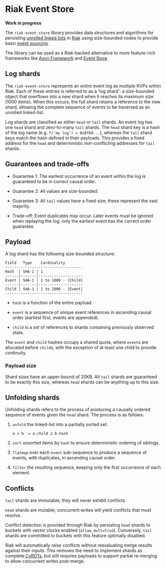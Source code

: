 Riak Event Store
================

**Work in progress**

The `riak-event-store` library provides data structures and algorithms for persisting [unrolled linked lists][unrolled-linked-list]
in [Riak][riak] using size-bounded nodes to provide basic [event sourcing][event-sourcing].

The library can be used as a Riak-backed alternative to more feature-rich frameworks like [Axon Framework][axon] and
[Event Store][event-store].

Log shards
----------

The `riak-event-store` represents an entire event log as multiple KVPs within Riak. Each of these entries is referred to
as a 'log shard': a size-bounded object that overflows into a new shard when it reaches its maximum size (1000 items).
When this occurs, the full shard retains a reference to the new shard, allowing the complete sequence of events to
be traversed as an unrolled linked-list.

Log shards are classified as either `head` or `tail` shards. An event log has one `head` shard and zero-to-many `tail`
shards. The `head` shard key is a hash of the log name (e.g. `f('my log') = 0x8fb9...`), whereas the `tail` shard keys
match the hash defined in their payloads. This provides a fixed address for the `head` and deterministic non-conflicting
addresses for `tail` shards.

Guarantees and trade-offs
-------------------------

-   Guarantee 1: The earliest occurrence of an event within the log is guaranteed to be in correct causal order.

-   Guarantee 2: All values are size-bounded.

-   Guarantee 3: All `tail` values have a fixed size; these represent the vast majority.

-   Trade-off: Event duplicates may occur. Later events must be ignored when replaying the log; only the earliest event has
the correct order guarantee.

Payload
-------

A log shard has the following size-bounded structure:

    Field   Type    Cardinality
    -----------------------------------
    Hash  | SHA-1 | 1
    ------|-------|--------------------
    Event | SHA-1 | 1 to 1000 - |Child|
    ------|-------|--------------------
    Child | SHA-1 | 1 to 1000 - |Event|
    -----------------------------------

-   `hash` is a function of the entire payload.

-   `event` is a sequence of unique event references in ascending causal order (earliest first, events are appended).

-   `child` is a *set* of references to shards containing previously observed state.

The `event` and `child` hashes occupy a shared quota, where `event`s are allocated before `child`s, with the exception
of at least one child to provide continuity.

### Payload size

Shard sizes have an upper-bound of 20KB. All `tail` shards are guaranteed to be exactly this size, whereas `head` shards
can be anything up to this size.

Unfolding shards
----------------

Unfolding shards refers to the process of producing a causally ordered sequence of events given the `head` shard. The
process is as follows:

1.  `unfold` the linked-list into a partially sorted set:

        a > b  = a.child ⊇ b.hash

2.  `sort` unsorted items by `hash` to ensure deterministic ordering of siblings.

3.  `flatmap` over each `event` sub-sequence to produce a sequence of events, with duplicates, in ascending causal order.

4.  `filter` the resulting sequence, keeping only the first occurrence of each element.

Conflicts
---------

`tail` shards are immutable; they will never exhibit conflicts.

`head` shards are mutable; concurrent writes will yield conflicts that must resolve.

Conflict detection is provided through Riak by persisting `head` shards to buckets with vector clocks enabled
(`allow_mult=true`). Conversely, `tail` shards are committed to buckets with this feature optimally disabled.

Riak will automatically raise conflicts without reevaluating merge results against their inputs. This removes the
need to implement shards as complete [CvRDTs][crdt], but still requires payloads to support partial re-merging to allow
concurrent writes post-merge.

[unrolled-linked-list]: http://en.wikipedia.org/wiki/Unrolled_linked_list  "Unrolled linked list"
[riak]: http://basho.com/riak/  "Riak"
[event-sourcing]: http://martinfowler.com/eaaDev/EventSourcing.html  "Event Sourcing"
[axon]: http://www.axonframework.org/  "Axon Framework"
[event-store]: http://geteventstore.com/  "Event Store"
[crdt]: https://github.com/ljwagerfield/crdt  "Conflict-free Replicated Data Types"
